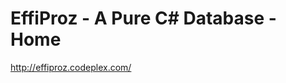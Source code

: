 <!--
id: 210395719
link: http://kevinisom.info/post/210395719/effiproz-a-pure-c-database-home
slug: effiproz-a-pure-c-database-home
date: Mon Oct 12 2009 10:06:53 GMT+1300 (NZDT)
raw: {"blog_name":"kevinisom","id":210395719,"post_url":"http://kevinisom.info/post/210395719/effiproz-a-pure-c-database-home","slug":"effiproz-a-pure-c-database-home","type":"link","date":"2009-10-11 21:06:53 GMT","timestamp":1255295213,"state":"published","format":"html","reblog_key":"TxSaS8b8","tags":[],"short_url":"http://tmblr.co/Zw68YyCYc97","highlighted":[],"feed_item":"http://effiproz.codeplex.com/","from_feed_id":"650234","note_count":0,"title":"EffiProz - A Pure C# Database - Home","url":"http://effiproz.codeplex.com/","description":""}
publish: 2009-10-012
tags: 
title: EffiProz - A Pure C# Database - Home
-->


EffiProz - A Pure C# Database - Home
====================================

<http://effiproz.codeplex.com/>

